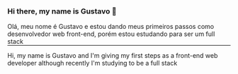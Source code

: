 ### Hi there, my name is Gustavo 👋

<p style="border-bottom: 1px solid black;">Olá, meu nome é Gustavo e estou dando meus primeiros passos como desenvolvedor web front-end, porém estou estudando para ser um full stack</p>
<p>Hi, my name is Gustavo and I'm giving my first steps as a front-end web developer although recently I'm studying to be a full stack</p>

